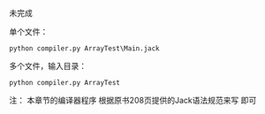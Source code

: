 未完成

单个文件：

`python compiler.py ArrayTest\Main.jack`

多个文件，输入目录：

`python compiler.py ArrayTest`



注： 本章节的编译器程序 根据原书208页提供的Jack语法规范来写 即可

